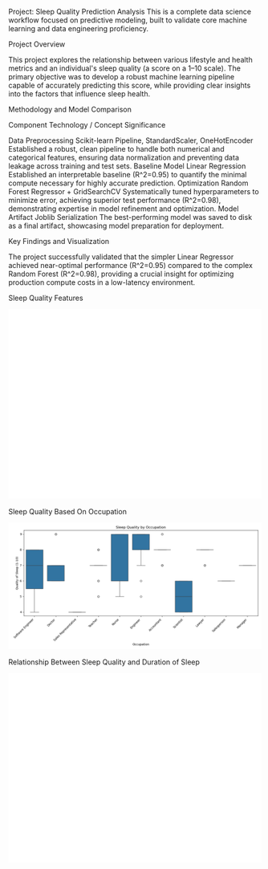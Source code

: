 Project: Sleep Quality Prediction Analysis
This is a complete data science workflow focused on predictive modeling, built to validate core machine learning and data engineering proficiency.

Project Overview

This project explores the relationship between various lifestyle and health metrics and an individual's sleep quality (a score on a 1–10 scale). The primary objective was to develop a robust machine learning pipeline capable of accurately predicting this score, while providing clear insights into the factors that influence sleep health.

Methodology and Model Comparison

Component	Technology / Concept	Significance

Data Preprocessing	Scikit-learn Pipeline, StandardScaler, OneHotEncoder	Established a robust, clean pipeline to handle both numerical and categorical features, ensuring data normalization and preventing data leakage across training and test sets.
Baseline Model	Linear Regression	Established an interpretable baseline (R^2=0.95) to quantify the minimal compute necessary for highly accurate prediction.
Optimization	Random Forest Regressor + GridSearchCV	Systematically tuned hyperparameters to minimize error, achieving superior test performance (R^2=0.98), demonstrating expertise in model refinement and optimization.
Model Artifact	Joblib Serialization	The best-performing model was saved to disk as a final artifact, showcasing model preparation for deployment.

Key Findings and Visualization

The project successfully validated that the simpler Linear Regressor achieved near-optimal performance (R^2=0.95) compared to the complex Random Forest (R^2=0.98), providing a crucial insight for optimizing production compute costs in a low-latency environment.

Sleep Quality Features

![Sleep Quality Features](assets/sleep_features.png)

Sleep Quality Based On Occupation

![Sleep and Occupation](assets/sleep_occupations.png)

Relationship Between Sleep Quality and Duration of Sleep

![Relationship Sleep Quality and Duration](assets/sleep_relationship.png)














